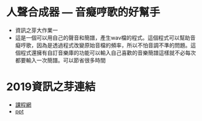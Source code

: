# ⼈聲合成器 — ⾳癡哼歌的好幫⼿  
* 資訊之芽大作業一
* 這是一個可以用自己的聲音和簡譜，產生wav檔的程式。這個程式可以幫助音癡哼歌，因為是透過程式改變原始音檔的頻率，所以不怕音調不準的問題。這個程式還擁有自訂音樂庫的功能可以輸入自己喜歡的音樂簡譜這樣就不必每次都要輸入一次簡譜。可以節省很多時間
# 2019資訊之芽連結
* [課程網](https://tw-csie-sprout.github.io/c2019/#!project1.md)
* [ppt](https://docs.google.com/presentation/d/1zkGIKO9UUbKH6-jr0QUlzEfmpi7O1d7PHm-VlO6-koM/edit#slide=id.p)
